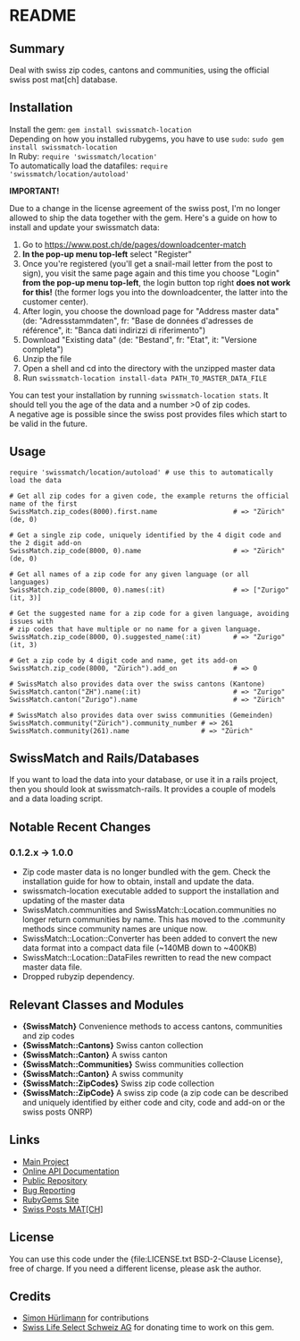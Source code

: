 README
======


Summary
-------

Deal with swiss zip codes, cantons and communities, using the official swiss post mat[ch]
database.


Installation
------------

Install the gem: `gem install swissmatch-location`  
Depending on how you installed rubygems, you have to use `sudo`:
`sudo gem install swissmatch-location`  
In Ruby: `require 'swissmatch/location'`  
To automatically load the datafiles: `require 'swissmatch/location/autoload'`

**IMPORTANT!**

Due to a change in the license agreement of the swiss post, I'm no longer
allowed to ship the data together with the gem. Here's a guide on how to
install and update your swissmatch data:

1. Go to https://www.post.ch/de/pages/downloadcenter-match
2. **In the pop-up menu top-left** select "Register"
3. Once you're registered (you'll get a snail-mail letter from the post to sign),
   you visit the same page again and this time you choose "Login"
   **from the pop-up menu top-left**, the login button top right **does not work
   for this!** (the former logs you into the downloadcenter, the latter into
   the customer center).
3. After login, you choose the download page for "Address master data"
   (de: "Adressstammdaten", fr: "Base de données d'adresses de référence", it:
   "Banca dati indirizzi di riferimento")
4. Download "Existing data" (de: "Bestand", fr: "Etat", it: "Versione completa")
5. Unzip the file
6. Open a shell and cd into the directory with the unzipped master data
7. Run `swissmatch-location install-data PATH_TO_MASTER_DATA_FILE`

You can test your installation by running `swissmatch-location stats`. It should
tell you the age of the data and a number >0 of zip codes.  
A negative age is possible since the swiss post provides files which start to be
valid in the future.


Usage
-----

    require 'swissmatch/location/autoload' # use this to automatically load the data

    # Get all zip codes for a given code, the example returns the official name of the first
    SwissMatch.zip_codes(8000).first.name                   # => "Zürich"(de, 0)

    # Get a single zip code, uniquely identified by the 4 digit code and the 2 digit add-on
    SwissMatch.zip_code(8000, 0).name                       # => "Zürich"(de, 0)

    # Get all names of a zip code for any given language (or all languages)
    SwissMatch.zip_code(8000, 0).names(:it)                 # => ["Zurigo"(it, 3)]

    # Get the suggested name for a zip code for a given language, avoiding issues with
    # zip codes that have multiple or no name for a given language.
    SwissMatch.zip_code(8000, 0).suggested_name(:it)        # => "Zurigo"(it, 3)

    # Get a zip code by 4 digit code and name, get its add-on
    SwissMatch.zip_code(8000, "Zürich").add_on              # => 0

    # SwissMatch also provides data over the swiss cantons (Kantone)
    SwissMatch.canton("ZH").name(:it)                       # => "Zurigo"
    SwissMatch.canton("Zurigo").name                        # => "Zürich"

    # SwissMatch also provides data over swiss communities (Gemeinden)
    SwissMatch.community("Zürich").community_number # => 261
    SwissMatch.community(261).name                  # => "Zürich"


SwissMatch and Rails/Databases
------------------------------

If you want to load the data into your database, or use it in a rails project,
then you should look at swissmatch-rails. It provides a couple of models and
a data loading script.


Notable Recent Changes
----------------------

### 0.1.2.x -> 1.0.0

* Zip code master data is no longer bundled with the gem. Check the installation
  guide for how to obtain, install and update the data.
* swissmatch-location executable added to support the installation and updating
  of the master data
* SwissMatch.communities and SwissMatch::Location.communities no longer return
  communities by name. This has moved to the .community methods since community
  names are unique now.
* SwissMatch::Location::Converter has been added to convert the new data format
  into a compact data file (~140MB down to ~400KB)
* SwissMatch::Location::DataFiles rewritten to read the new compact master data
  file.
* Dropped rubyzip dependency.


Relevant Classes and Modules
----------------------------

* __{SwissMatch}__
  Convenience methods to access cantons, communities and zip codes
* __{SwissMatch::Cantons}__
  Swiss canton collection
* __{SwissMatch::Canton}__
  A swiss canton
* __{SwissMatch::Communities}__
  Swiss communities collection
* __{SwissMatch::Canton}__
  A swiss community
* __{SwissMatch::ZipCodes}__
  Swiss zip code collection
* __{SwissMatch::ZipCode}__
  A swiss zip code (a zip code can be described and uniquely identified by
  either code and city, code and add-on or the swiss posts ONRP)


Links
-----

* [Main Project](https://github.com/apeiros/swissmatch)
* [Online API Documentation](http://rdoc.info/github/apeiros/swissmatch-location/)
* [Public Repository](https://github.com/apeiros/swissmatch-location)
* [Bug Reporting](https://github.com/apeiros/swissmatch-location/issues)
* [RubyGems Site](https://rubygems.org/gems/swissmatch-location)
* [Swiss Posts MAT[CH]](http://www.post.ch/match)


License
-------

You can use this code under the {file:LICENSE.txt BSD-2-Clause License}, free of charge.
If you need a different license, please ask the author.


Credits
-------

* [Simon Hürlimann](https://github.com/huerlisi) for contributions
* [Swiss Life Select Schweiz AG](http://www.swisslife-select.ch/) for donating time to work on this gem.
